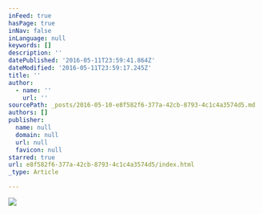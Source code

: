 ```yaml
---
inFeed: true
hasPage: true
inNav: false
inLanguage: null
keywords: []
description: ''
datePublished: '2016-05-11T23:59:41.864Z'
dateModified: '2016-05-11T23:59:17.245Z'
title: ''
author:
  - name: ''
    url: ''
sourcePath: _posts/2016-05-10-e8f582f6-377a-42cb-8793-4c1c4a3574d5.md
authors: []
publisher:
  name: null
  domain: null
  url: null
  favicon: null
starred: true
url: e8f582f6-377a-42cb-8793-4c1c4a3574d5/index.html
_type: Article

---
```

![](https://s3-us-west-2.amazonaws.com/the-grid-img/p/cf9220e5e944b51f5caafa2f5e299b9afb9a4823.jpg)